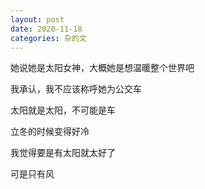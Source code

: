 ```yaml
---
layout: post
date: 2020-11-18
categories: 杂的文
---
```




她说她是太阳女神，大概她是想温暖整个世界吧

我承认，我不应该称呼她为公交车

太阳就是太阳，不可能是车



立冬的时候变得好冷

我觉得要是有太阳就太好了

可是只有风

